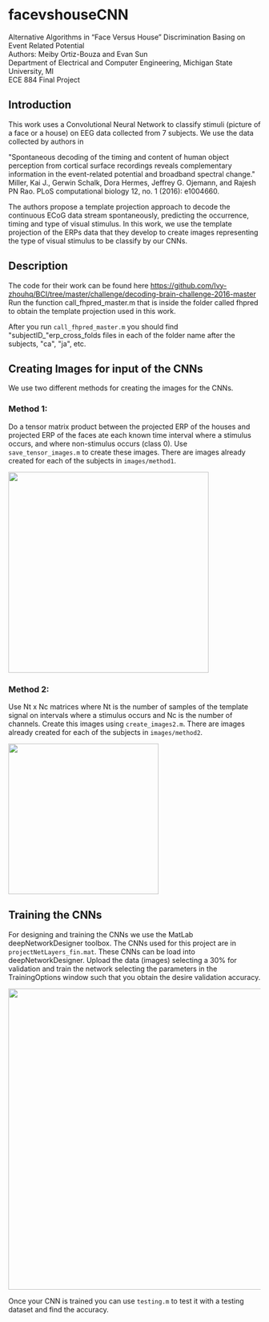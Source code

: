 # facevshouseCNN

Alternative Algorithms in “Face Versus House” Discrimination Basing on Event Related Potential\
Authors: Meiby Ortiz-Bouza and Evan Sun\
Department of Electrical and Computer Engineering, Michigan State University, MI\
ECE 884 Final Project

## Introduction
This work uses a Convolutional Neural Network to classify stimuli (picture of a face or a house) on EEG data collected from 7 subjects.
We use the data collected by authors in 

"Spontaneous decoding of the timing and content of human object perception from cortical surface recordings reveals complementary information in the event-related potential and broadband spectral change." Miller, Kai J., Gerwin Schalk, Dora Hermes, Jeffrey G. Ojemann, and Rajesh PN Rao.  PLoS computational biology 12, no. 1 (2016): e1004660.

The authors propose a template projection approach to decode the continuous ECoG data stream spontaneously, predicting the occurrence, timing and type of visual stimulus. In this work, we use the template projection of the ERPs data that they develop to create images representing the type of visual stimulus to be classify by our CNNs.


## Description

The code for their work can be found here https://github.com/Ivy-zhouhq/BCI/tree/master/challenge/decoding-brain-challenge-2016-master
Run the function call_fhpred_master.m that is inside the folder called fhpred to obtain the template projection used in this work.

After you run ```call_fhpred_master.m``` you should find  "subjectID_"erp_cross_folds files in each of the folder name after the subjects, "ca", "ja", etc.

## Creating Images for input of the CNNs

We use two different methods for creating the images for the CNNs.

### Method 1: 
Do a tensor matrix product between the projected ERP of the houses and projected ERP of the faces ate each known time interval where a stimulus occurs, and where non-stimulus occurs (class 0).
Use ```save_tensor_images.m``` to create these images. There are images already created for each of the subjects in ```images/method1```.

<img src="https://user-images.githubusercontent.com/92049169/167005943-a598255a-e0b5-4bf0-bb7f-b8c888f4d85a.png" width="400">



### Method 2:
Use Nt x Nc matrices where Nt is the number of samples of the template signal on intervals where a stimulus occurs and Nc is the number of channels.
Create this images using ```create_images2.m```. There are images already created for each of the subjects in ```images/method2```.

<img src="https://user-images.githubusercontent.com/92049169/167005723-5d38a906-93e4-4da5-afc4-d165478593b8.png" width="300">


## Training the CNNs
For designing and training the CNNs we use the MatLab deepNetworkDesigner toolbox. The CNNs used for this project are in ```projectNetLayers_fin.mat```. These CNNs can be load into deepNetworkDesigner. Upload the data (images) selecting a 30% for validation and train the network selecting the parameters in the TrainingOptions window such that you obtain the desire validation accuracy.

<img src="https://user-images.githubusercontent.com/92049169/167004233-3c117e4b-bbb3-4715-9b17-8fd45f985bc8.png" width="600">

Once your CNN is trained you can use ```testing.m``` to test it with a testing dataset and find the accuracy.




